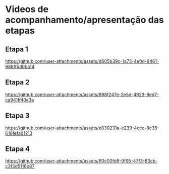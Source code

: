 # Videos de acompanhamento/apresentação das etapas

## Etapa 1

https://github.com/user-attachments/assets/d605b39c-1a73-4e0d-9461-986ff5d0ba14

## Etapa 2

https://github.com/user-attachments/assets/888f247e-2e5d-4923-8ed7-ca941ff40e3a

## Etapa 3

https://github.com/user-attachments/assets/e830231a-e239-4ccc-8c35-616fefad1213

## Etapa 4

https://github.com/user-attachments/assets/60c00fd8-9f95-47f3-83cb-c3f3d5116b87
